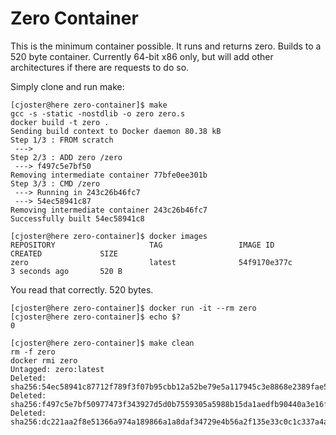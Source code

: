 Zero Container
==============

This is the minimum container possible. It runs and returns zero. Builds to
a 520 byte container. Currently 64-bit x86 only, but will add other
architectures if there are requests to do so. 

Simply clone and run make:

```
[cjoster@here zero-container]$ make
gcc -s -static -nostdlib -o zero zero.s
docker build -t zero .
Sending build context to Docker daemon 80.38 kB
Step 1/3 : FROM scratch
 ---> 
Step 2/3 : ADD zero /zero
 ---> f497c5e7bf50
Removing intermediate container 77bfe0ee301b
Step 3/3 : CMD /zero
 ---> Running in 243c26b46fc7
 ---> 54ec58941c87
Removing intermediate container 243c26b46fc7
Successfully built 54ec58941c8
```
```
[cjoster@here zero-container]$ docker images
REPOSITORY                     TAG                 IMAGE ID            CREATED             SIZE
zero                           latest              54f9170e377c        3 seconds ago       520 B
```
You read that correctly. 520 bytes.


```
[cjoster@here zero-container]$ docker run -it --rm zero
[cjoster@here zero-container]$ echo $?
0
```

```
[cjoster@here zero-container]$ make clean
rm -f zero
docker rmi zero
Untagged: zero:latest
Deleted: sha256:54ec58941c87712f789f3f07b95cbb12a52be79e5a117945c3e8868e2389fae5
Deleted: sha256:f497c5e7bf50977473f343927d5d0b7559305a5988b15da1aedfb90440a3e16f
Deleted: sha256:dc221aa2f8e51366a974a189866a1a8daf34729e4b56a2f135e33c0c1c337a4a
```
